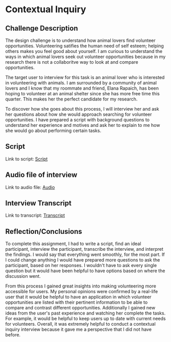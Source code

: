 # Contextual Inquiry

## Challenge Description

The design challenge is to understand how animal lovers find volunteer opportunities. Volunteering satifies the human need of self esteem; helping others makes you feel good about yourself. I am curious to understand the ways in which animal lovers seek out volunteer opportunities because in my research there is not a collaboritve way to look at and compare opportunities. 

The target user to interview for this task is an animal lover who is interested in volunteering with animals. I am surrounded by a community of animal lovers and I know that my roommate and friend, Elana Rapaich, has been hoping to volunteer at an animal shelter since she has more free time this quarter. This makes her the perfect candidate for my research.

To discover how she goes about this process, I will interview her and ask her questions about how she would approach searching for volunteer opportunities. I have prepared a script with background questions to understand her experience and motives and ask her to explain to me how she would go about performing certain tasks.

## Script

Link to script: [Script](https://docs.google.com/document/d/1NPSI7Esvz1tk58AvcMTjsWirkZtDLpurU_7hiDcs6ZI/edit?usp=sharing)

## Audio file of interview

Link to audio file: [Audio](https://drive.google.com/open?id=13IiPUXyChr6R63tYGRjhAXeL3T4ofKLt)

## Interview Transcript

Link to transcript: [Transcript](https://docs.google.com/document/d/1I2P2HqR1ws32WP2PWelmyh4Ox_oKEsetcHothQOWVVc/edit?usp=sharing)

## Reflection/Conclusions

To complete this assignment, I had to write a script, find an ideal participant, interview the participant, transcribe the interview, and interpret the findings. I would say that everything went smoothly, for the most part. If I could change anything I would have prepared more questions to ask the participant, based on her responses. I wouldn't have to ask every single question but it would have been helpful to have options based on where the discussion went.

From this process I gained great insights into making volunteering more accessible for users. My personal opinions were confirmed by a real-life user that it would be helpful to have an application in which volunteer opportunities are listed with their pertinent information to be able to compare and contrast different opportunities. Additionally I gained new ideas from the user's past experience and watching her complete the tasks. For example, it would be helpful to keep users up to date with current needs for volunteers. Overall, it was extremely helpful to conduct a contextual inquiry interview because it gave me a perspective that I did not have before.
